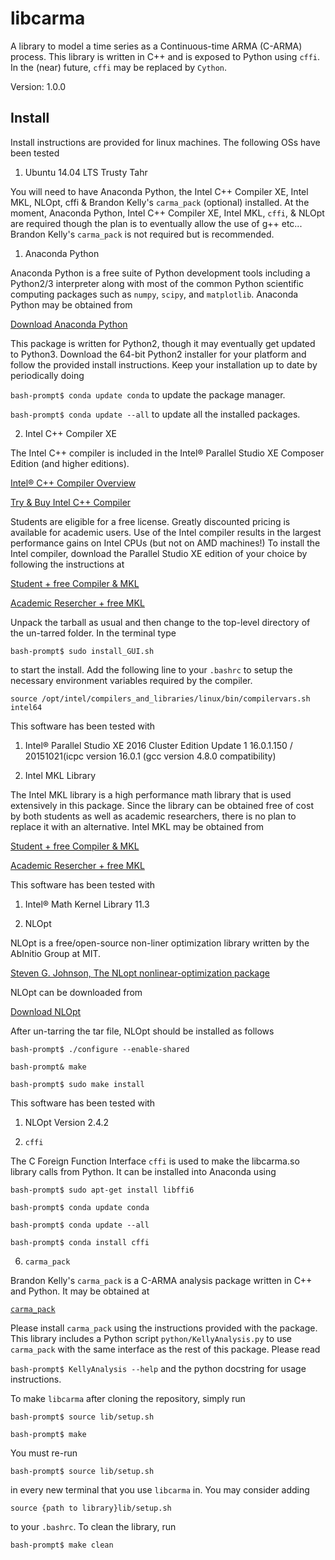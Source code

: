 # libcarma
A library to model a time series as a Continuous-time ARMA (C-ARMA) process. This library is written in C++ 
and is exposed to Python using `cffi`. In the (near) future, `cffi` may be replaced by `Cython`.


Version: 1.0.0


Install
-------
Install instructions are provided for linux machines. The following OSs have been tested


1. Ubuntu 14.04 LTS Trusty Tahr


You will need to have Anaconda Python, the Intel C++ Compiler XE, Intel MKL, NLOpt, cffi & Brandon Kelly's 
`carma_pack` (optional) installed. At the moment, Anaconda Python, Intel C++ Compiler XE, Intel MKL, `cffi`, 
& NLOpt are required though the plan is to eventually allow the use of g++ etc... Brandon Kelly's 
`carma_pack` is not required but is recommended.


1. Anaconda Python


  Anaconda Python is a free suite of Python development tools including a Python2/3 interpreter along with 
most of the common Python scientific computing packages such as `numpy`, `scipy`, and `matplotlib`. Anaconda 
Python may be obtained from


  [Download Anaconda Python](https://www.continuum.io/downloads)


  This package is written for Python2, though it may eventually get updated to Python3. Download the 64-bit 
Python2 installer for your platform and follow the provided install instructions. Keep your installation up 
to date by periodically doing


  `bash-prompt$ conda update conda` to update the package manager.


  `bash-prompt$ conda update --all` to update all the installed packages.


2. Intel C++ Compiler XE


  The Intel C++ compiler is included in the Intel® Parallel Studio XE Composer Edition (and higher editions).


  [Intel® C++ Compiler Overview](https://software.intel.com/en-us/c-compilers/ipsxe)


  [Try & Buy Intel C++ Compiler](https://software.intel.com/en-us/intel-parallel-studio-xe/try-buy#buynow)


  Students are eligible for a free license. Greatly discounted pricing is available for academic users. Use 
of the Intel compiler results in the largest performance gains on Intel CPUs (but not on AMD machines!) To 
install the Intel compiler, download the Parallel Studio XE edition of your choice by following the 
instructions at 


  [Student + free Compiler & MKL](https://software.intel.com/en-us/qualify-for-free-software/student)


  [Academic Resercher + free MKL](https://software.intel.com/en-us/qualify-for-free-software/academicresearcher)


  Unpack the tarball as usual and then change to the top-level directory of the un-tarred folder. In the 
terminal type


  `bash-prompt$ sudo install_GUI.sh`


  to start the install. Add the following line to your `.bashrc` to setup the necessary environment variables 
required by the compiler.


  `source /opt/intel/compilers_and_libraries/linux/bin/compilervars.sh intel64`


  This software has been tested with


  1. Intel® Parallel Studio XE 2016 Cluster Edition Update 1 16.0.1.150 / 20151021(icpc version 16.0.1 
(gcc version 4.8.0 compatibility)


3. Intel MKL Library


  The Intel MKL library is a high performance math library that is used extensively in this package. Since the 
library can be obtained free of cost by both students as well as academic researchers, there is no plan to 
replace it with an alternative. Intel MKL may be obtained from


  [Student + free Compiler & MKL](https://software.intel.com/en-us/qualify-for-free-software/student)


  [Academic Resercher + free MKL](https://software.intel.com/en-us/qualify-for-free-software/academicresearcher)


  This software has been tested with


  1. Intel® Math Kernel Library 11.3

4. NLOpt


  NLOpt is a free/open-source non-liner optimization library written by the AbInitio Group at MIT.


  [Steven G. Johnson, The NLopt nonlinear-optimization package](http://ab-initio.mit.edu/nlopt)


  NLOpt can be downloaded from 


  [Download NLOpt](http://ab-initio.mit.edu/wiki/index.php/NLopt)


  After un-tarring the tar file, NLOpt should be installed as follows


  `bash-prompt$ ./configure --enable-shared`


  `bash-prompt& make`


  `bash-prompt$ sudo make install`


  This software has been tested with
  1. NLOpt Version 2.4.2

5. `cffi`


  The C Foreign Function Interface `cffi` is used to make the libcarma.so library calls from Python. It can 
be installed into Anaconda using


  `bash-prompt$ sudo apt-get install libffi6`


  `bash-prompt$ conda update conda`


  `bash-prompt$ conda update --all`


  `bash-prompt$ conda install cffi`


6. `carma_pack`


  Brandon Kelly's `carma_pack` is a C-ARMA analysis package written in C++ and Python. It may be obtained at


  [`carma_pack`](https://github.com/brandonckelly/carma_pack)


  Please install `carma_pack` using the instructions provided with the package. This library includes a 
Python script `python/KellyAnalysis.py` to use `carma_pack` with the same interface as the rest of this 
package. Please read


  `bash-prompt$ KellyAnalysis --help` and the python docstring for usage instructions.


To make `libcarma` after cloning the repository, simply run


`bash-prompt$ source lib/setup.sh`


`bash-prompt$ make`


You must re-run


`bash-prompt$ source lib/setup.sh`


in every new terminal that you use `libcarma` in. You may consider adding 


`source {path to library}lib/setup.sh`


to your `.bashrc`. To clean the library, run 


`bash-prompt$ make clean`